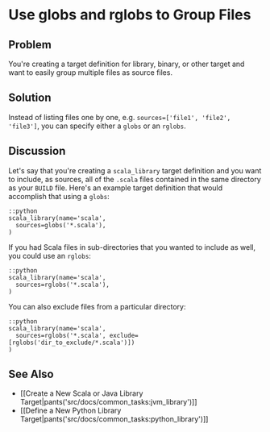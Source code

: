 # Use globs and rglobs to Group Files

## Problem

You're creating a target definition for library, binary, or other target and want to easily group multiple files as source files.

## Solution

Instead of listing files one by one, e.g. `sources=['file1', 'file2', 'file3']`, you can specify either a `globs` or an `rglobs`.

## Discussion

Let's say that you're creating a `scala_library` target definition and you want to include, as sources, all of the `.scala` files contained in the same directory as your `BUILD` file. Here's an example target definition that would accomplish that using a `globs`:

    ::python
    scala_library(name='scala',
      sources=globs('*.scala'),
    )

If you had Scala files in sub-directories that you wanted to include as well, you could use an `rglobs`:

    ::python
    scala_library(name='scala',
      sources=rglobs('*.scala'),
    )

You can also exclude files from a particular directory:

    ::python
    scala_library(name='scala',
      sources=rglobs('*.scala', exclude=[rglobs('dir_to_exclude/*.scala')])
    )

## See Also

* [[Create a New Scala or Java Library Target|pants('src/docs/common_tasks:jvm_library')]]
* [[Define a New Python Library Target|pants('src/docs/common_tasks:python_library')]]
